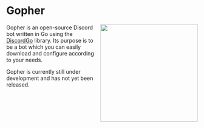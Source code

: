 # Gopher
<img align="right" height=256 src="https://github.com/thecodeah/Gopher/blob/master/gopher-logo.png">

Gopher is an open-source Discord bot written in Go using the [DiscordGo](https://github.com/bwmarrin/discordgo) library.
Its purpose is to be a bot which you can easily download and configure according to your needs.

Gopher is currently still under development and has not yet been released.
